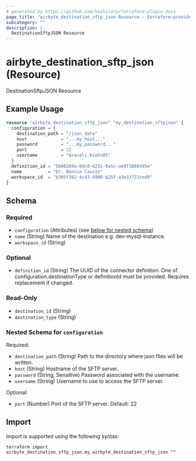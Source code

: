 ```yaml
---
# generated by https://github.com/hashicorp/terraform-plugin-docs
page_title: "airbyte_destination_sftp_json Resource - terraform-provider-airbyte"
subcategory: ""
description: |-
  DestinationSftpJSON Resource
---
```


# airbyte_destination_sftp_json (Resource)

DestinationSftpJSON Resource

## Example Usage

```terraform
resource "airbyte_destination_sftp_json" "my_destination_sftpjson" {
  configuration = {
    destination_path = "/json_data"
    host             = "...my_host..."
    password         = "...my_password..."
    port             = 22
    username         = "Araceli.Kiehn85"
  }
  definition_id = "5b00289a-0dc0-4232-9a5c-ae9f3888495e"
  name          = "Dr. Bennie Cassin"
  workspace_id  = "b305f362-4c43-4900-b25f-a3e33722ced9"
}
```

<!-- schema generated by tfplugindocs -->
## Schema

### Required

- `configuration` (Attributes) (see [below for nested schema](#nestedatt--configuration))
- `name` (String) Name of the destination e.g. dev-mysql-instance.
- `workspace_id` (String)

### Optional

- `definition_id` (String) The UUID of the connector definition. One of configuration.destinationType or definitionId must be provided. Requires replacement if changed.

### Read-Only

- `destination_id` (String)
- `destination_type` (String)

<a id="nestedatt--configuration"></a>
### Nested Schema for `configuration`

Required:

- `destination_path` (String) Path to the directory where json files will be written.
- `host` (String) Hostname of the SFTP server.
- `password` (String, Sensitive) Password associated with the username.
- `username` (String) Username to use to access the SFTP server.

Optional:

- `port` (Number) Port of the SFTP server. Default: 22

## Import

Import is supported using the following syntax:

```shell
terraform import airbyte_destination_sftp_json.my_airbyte_destination_sftp_json ""
```
